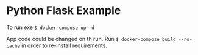 # Python Flask Example

To run exe `$ docker-compose up -d`

App code could be changed on th run. 
Run `$ docker-compose build --no-cache` in order to re-install requirements.
